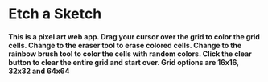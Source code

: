 # Etch a Sketch

#### This is a pixel art web app. Drag your cursor over the grid to color the grid cells. Change to the eraser tool to erase colored cells. Change to the rainbow brush tool to color the cells with random colors. Click the clear button to clear the entire grid and start over. Grid options are 16x16, 32x32 and 64x64